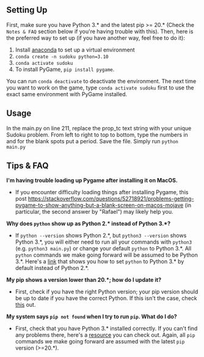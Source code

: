 Setting Up
----
First, make sure you have Python 3.\* and the latest pip >= 20.\* (Check the `Notes & FAQ` section below if you're having trouble with this). Then, here is the preferred way to set up (if you have another way, feel free to do it):

1. Install [anaconda](https://docs.anaconda.com/anaconda/install/) to set up a virtual environment
2. `conda create -n sudoku python=3.10`
3. `conda activate sudoku`
4. To install PyGame, `pip install pygame`. 
 
You can run `conda deactivate` to deactivate the environment. The next time you want to work on the game, type `conda activate sudoku` first to use the exact same environment with PyGame installed.

Usage
----
In the main.py on line 211, replace the prop_tc text string with your unique Sudoku problem. From left to right to top to bottom, type the numbers in and for the blank spots put a period. Save the file. 
Simply run `python main.py`

Tips & FAQ
------

**I'm having trouble loading up Pygame after installing it on MacOS.**
- If you encounter difficulty loading things after installing Pygame, this post https://stackoverflow.com/questions/52718921/problems-getting-pygame-to-show-anything-but-a-blank-screen-on-macos-mojave (in particular, the second answer by "Rafael") may likely help you. 

**Why does `python` show up as Python 2.\* instead of Python 3.\*?**
- If `python --version` shows Python 2.\*, but `python3 --version` shows Python 3.\*, you will either need to run all your commands with `python3` (e.g. `python3 main.py`) or change your default `python` to Python 3.\*. All `python` commands we make going forward will be assumed to be Python 3.\*. Here's a [link](https://askubuntu.com/questions/320996/how-to-make-python-program-command-execute-python-3) that shows you how to set `python` to Python 3.\* by default instead of Python 2.\*. 

**My pip shows a version lower than 20.\*; how do I update it?**
- First, check if you have the right Python version; your pip version should be up to date if you have the correct Python. If this isn't the case, check [this](https://pip.pypa.io/en/stable/installation/#upgrading-pip) out.

**My system says `pip not found` when I try to run `pip`. What do I do?**
- First, check that you have Python 3.\* installed correctly. If you can't find any problems there, here's a [resource](https://pip.pypa.io/en/stable/installing/) you can check out. Again, all `pip` commands we make going forward are assumed with the latest `pip` version (>=20.\*).
